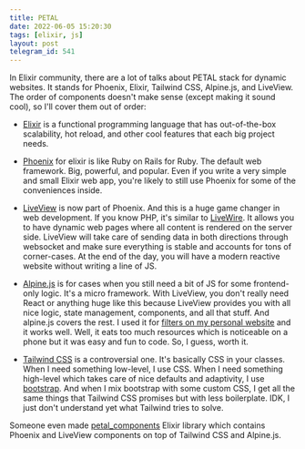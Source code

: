 ```yaml
---
title: PETAL
date: 2022-06-05 15:20:30
tags: [elixir, js]
layout: post
telegram_id: 541
---
```


In Elixir community, there are a lot of talks about PETAL stack for dynamic websites. It stands for Phoenix, Elixir, Tailwind CSS, Alpine.js, and LiveView. The order of components doesn't make sense (except making it sound cool), so I'll cover them out of order:

+ [Elixir](https://elixir-lang.org/) is a functional programming language that has out-of-the-box scalability, hot reload, and other cool features that each big project needs.

+ [Phoenix](https://phoenixframework.org/) for elixir is like Ruby on Rails for Ruby. The default web framework. Big, powerful, and popular. Even if you write a very simple and small Elixir web app, you're likely to still use Phoenix for some of the conveniences inside.

+ [LiveView](https://github.com/phoenixframework/phoenix_live_view) is now part of Phoenix. And this is a huge game changer in web development. If you know PHP, it's similar to [LiveWire](https://laravel-livewire.com/). It allows you to have dynamic web pages where all content is rendered on the server side. LiveView will take care of sending data in both directions through websocket and make sure everything is stable and accounts for tons of corner-cases. At the end of the day, you will have a modern reactive website without writing a line of JS.

+ [Alpine.js](https://alpinejs.dev/) is for cases when you still need a bit of JS for some frontend-only logic. It's a micro framework. With LiveView, you don't really need React or anything huge like this because LiveView provides you with all nice logic, state management, components, and all that stuff. And alpine.js covers the rest. I used it for [filters on my personal website](https://orsinium.dev/projects.html) and it works well. Well, it eats too much resources which is noticeable on a phone but it was easy and fun to code. So, I guess, worth it.

+ [Tailwind CSS](https://tailwindcss.com/) is a controversial one. It's basically CSS in your classes. When I need something low-level, I use CSS. When I need something high-level which takes care of nice defaults and adaptivity, I use [bootstrap](https://getbootstrap.com/). And when I mix bootstrap with some custom CSS, I get all the same things that Tailwind CSS promises but with less boilerplate. IDK, I just don't understand yet what Tailwind tries to solve.

Someone even made [petal_components](https://github.com/petalframework/petal_components) Elixir library which contains Phoenix and LiveView components on top of Tailwind CSS and Alpine.js.
